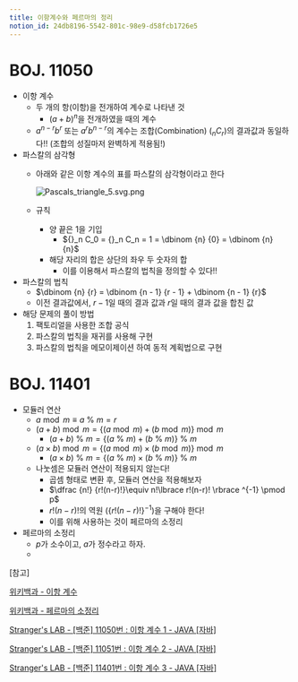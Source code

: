```yaml
---
title: 이항계수와 페르마의 정리
notion_id: 24db8196-5542-801c-98e9-d58fcb1726e5
---
```

  
# BOJ. 11050  
  
- 이항 계수  
    - 두 개의 항(이항)을 전개하여 계수로 나타낸 것  
        - $(a+b)^n$을 전개하였을 때의 계수  
    - $a^{n-r}b^r$ 또는 $a^rb^{n-r}$의 계수는 조합(Combination) (${}_nC_r$)의 결과값과 동일하다!! (조합의 성질마저 완벽하게 적용됨!)  
- 파스칼의 삼각형  
    - 아래와 같은 이항 계수의 표를 파스칼의 삼각형이라고 한다  
  
        ![Pascals_triangle_5.svg.png](https://prod-files-secure.s3.us-west-2.amazonaws.com/ee9cb3f6-9bac-463c-ac07-0442097183e8/67dbf580-7a07-485d-ae36-3de4a6a96e17/Pascals_triangle_5.svg.png?X-Amz-Algorithm=AWS4-HMAC-SHA256&X-Amz-Content-Sha256=UNSIGNED-PAYLOAD&X-Amz-Credential=ASIAZI2LB4665QI52TDA%2F20250828%2Fus-west-2%2Fs3%2Faws4_request&X-Amz-Date=20250828T044646Z&X-Amz-Expires=3600&X-Amz-Security-Token=IQoJb3JpZ2luX2VjEEQaCXVzLXdlc3QtMiJGMEQCIEHXdeaB%2F7wnRpkj8HYx9MyGgf4bbFPKD67oWr8u9Kt7AiA6hZVMVBWG10Em4crhHPLvTC8b%2BVSOJaaOjD%2BYZLU7qyqIBAid%2F%2F%2F%2F%2F%2F%2F%2F%2F%2F8BEAAaDDYzNzQyMzE4MzgwNSIMA79GG7TX%2Fj9gzvTdKtwDxfqWuMkO1K9%2Fl1wnjFngpDGzWV1Zyb%2FugwIyc33AsAPaWa7R8C%2ByjL3MlsP9xYgwvKSPYybw%2Fgeay6C%2BK%2F%2BrDX5DHrlfHwKvQVWWWN65gBu7rrY0Ho1Sxfj1Nudn0lJs6e1v9sx7w2xu22uGqBPn61NS0X1q6DkOOCeu1wavDmTQ8VF9vBS%2FmST9T6ERuhCJ9wv2To6sF9EccWF22mgOsFmqHC6qi4kGhSdHBINlBpDxXsz8sGOpFBeZl5TeOgd74tgoIxOSPyxI48b5WT8fg1p11NjzB8p5k8%2BiHS2ttiXvrSQ2i242W7Ouu9u2swB225LyZhgQQoumhZB6wNqYnqac%2FYrSncxC8aDkW6aZFX%2BOU4V3a5Ut1t4lmddRh%2FWv2qf%2FyTvoNqo1%2BJNhHq4P6Yqm4xLizkVtUraIpsyXTkF8oK1oK54wOsr9ioOJS4Ga8Rjyk7UitkXWgkdJN0jta0omKZYdTCNVlNtRDtDphRsEM4YZ1cSWiR7Xv4zX3XxzEtoSpd6FZFjGXdckqKyQQ0mpkoQ0dfycxh7SQZVhr%2BhTrMK0rg5P3ACoe%2B5U6ATLqgdwL1xpCC5davUtPZSYiC1H%2B334LUFyfpfjSnIrQa6FEWcIfoKLkukgKWQwnKi%2FxQY6pgHgGW9CP50YUbjckL8Pc0TFVcFrVbBL3mPe6gU%2Fuf5adzTPlaTmR6Tfj2tcuM4phZQdu9vlDZnkR2kqRr4onb7UOcZR56BZ7zRPdVAju%2FAkipq9LST5HXjD2jNqFFtEVTXJ6UNnD963TqXPKJzasVW3ohR4HCAJtUE6Zjlvs5zfnzqQOWMEQ92tzmR7QQEVG%2B6B99z5SYbzD7QrceeBi4LGPIxGl%2F0N&X-Amz-Signature=90553e4ab3a968d6fb3ffbaae17ca6841a9e283e1d693ccc6a6b156ca058bbbf&X-Amz-SignedHeaders=host&x-amz-checksum-mode=ENABLED&x-id=GetObject)  
  
    - 규칙  
        - 양 끝은 1을 기입  
            - ${}_n C_0 = {}_n C_n = 1 = \dbinom {n} {0} = \dbinom {n} {n}$  
        - 해당 자리의 합은 상단의 좌우 두 숫자의 합  
            - 이를 이용해서 파스칼의 법칙을 정의할 수 있다!!  
- 파스칼의 법칙  
    - $\dbinom {n} {r} = \dbinom {n - 1} {r  - 1} + \dbinom {n - 1} {r}$  
    - 이전 결과값에서, $r-1$일 때의 결과 값과 $r$일 때의 결과 값을 합친 값  
- 해당 문제의 풀이 방법  
    1. 팩토리얼을 사용한 조합 공식  
    2. 파스칼의 법칙을 재귀를 사용해 구현  
    3. 파스칼의 법칙을 메모이제이션 하여 동적 계획법으로 구현  
  
# BOJ. 11401  
  
- 모듈러 연산  
    - $a \bmod m \equiv a \ \% \ m = r$  
    - $(a + b) \bmod m = \lbrace (a \bmod m) + (b \bmod m) \rbrace \bmod m$  
        - $(a + b) \ \% \ m = \lbrace (a \ \% \ m) + (b \ \% \ m) \rbrace \ \% \ m$  
    - $(a \times b) \bmod m = \lbrace (a \bmod m) \times (b \bmod m) \rbrace \bmod m$  
        - $(a \times b) \ \% \ m = \lbrace (a \ \% \ m) \times (b \ \% \ m) \rbrace \ \% \ m$  
    - 나눗셈은 모듈러 연산이 적용되지 않는다!  
        - 곱셈 형태로 변환 후, 모듈러 연산을 적용해보자  
        - $\dfrac {n!} {r!(n-r)!}\equiv n!\lbrace r!(n-r)! \rbrace ^{-1} \pmod p$  
        - $r!(n-r)!$의 역원 ($\lbrace r!(n-r)! \rbrace ^ {-1}$)을 구해야 한다!  
        - 이를 위해 사용하는 것이 페르마의 소정리  
- 페르마의 소정리  
    - $p$가 소수이고, $a$가 정수라고 하자.  
    -   
  
[참고]  
  
  
[위키백과 - 이항 계수](https://ko.wikipedia.org/wiki/%EC%9D%B4%ED%95%AD_%EA%B3%84%EC%88%98)  
  
  
[위키백과 - 페르마의 소정리](https://ko.wikipedia.org/wiki/%ED%8E%98%EB%A5%B4%EB%A7%88%EC%9D%98_%EC%86%8C%EC%A0%95%EB%A6%AC)  
  
  
[Stranger's LAB - [백준] 11050번 : 이항 계수 1 - JAVA [자바]](https://st-lab.tistory.com/159)  
  
  
[Stranger's LAB - [백준] 11051번 : 이항 계수 2 - JAVA [자바]](https://st-lab.tistory.com/162)  
  
  
[Stranger's LAB - [백준] 11401번 : 이항 계수 3 - JAVA [자바]](https://st-lab.tistory.com/241)  
  
